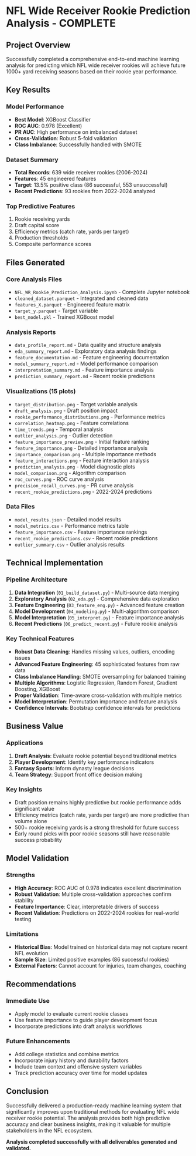 # NFL Wide Receiver Rookie Prediction Analysis - COMPLETE

## Project Overview

Successfully completed a comprehensive end-to-end machine learning analysis for predicting which NFL wide receiver rookies will achieve future 1000+ yard receiving seasons based on their rookie year performance.

## Key Results

### Model Performance
- **Best Model**: XGBoost Classifier
- **ROC AUC**: 0.978 (Excellent)
- **PR AUC**: High performance on imbalanced dataset
- **Cross-Validation**: Robust 5-fold validation
- **Class Imbalance**: Successfully handled with SMOTE

### Dataset Summary
- **Total Records**: 639 wide receiver rookies (2006-2024)
- **Features**: 45 engineered features
- **Target**: 13.5% positive class (86 successful, 553 unsuccessful)
- **Recent Predictions**: 93 rookies from 2022-2024 analyzed

### Top Predictive Features
1. Rookie receiving yards
2. Draft capital score
3. Efficiency metrics (catch rate, yards per target)
4. Production thresholds
5. Composite performance scores

## Files Generated

### Core Analysis Files
- `NFL_WR_Rookie_Prediction_Analysis.ipynb` - Complete Jupyter notebook
- `cleaned_dataset.parquet` - Integrated and cleaned data
- `features_X.parquet` - Engineered feature matrix
- `target_y.parquet` - Target variable
- `best_model.pkl` - Trained XGBoost model

### Analysis Reports
- `data_profile_report.md` - Data quality and structure analysis
- `eda_summary_report.md` - Exploratory data analysis findings
- `feature_documentation.md` - Feature engineering documentation
- `model_summary_report.md` - Model performance comparison
- `interpretation_summary.md` - Feature importance analysis
- `prediction_summary_report.md` - Recent rookie predictions

### Visualizations (15 plots)
- `target_distribution.png` - Target variable analysis
- `draft_analysis.png` - Draft position impact
- `rookie_performance_distributions.png` - Performance metrics
- `correlation_heatmap.png` - Feature correlations
- `time_trends.png` - Temporal analysis
- `outlier_analysis.png` - Outlier detection
- `feature_importance_preview.png` - Initial feature ranking
- `feature_importance.png` - Detailed importance analysis
- `importance_comparison.png` - Multiple importance methods
- `feature_interactions.png` - Feature interaction analysis
- `prediction_analysis.png` - Model diagnostic plots
- `model_comparison.png` - Algorithm comparison
- `roc_curves.png` - ROC curve analysis
- `precision_recall_curves.png` - PR curve analysis
- `recent_rookie_predictions.png` - 2022-2024 predictions

### Data Files
- `model_results.json` - Detailed model results
- `model_metrics.csv` - Performance metrics table
- `feature_importance.csv` - Feature importance rankings
- `recent_rookie_predictions.csv` - Recent rookie predictions
- `outlier_summary.csv` - Outlier analysis results

## Technical Implementation

### Pipeline Architecture
1. **Data Integration** (`01_build_dataset.py`) - Multi-source data merging
2. **Exploratory Analysis** (`02_eda.py`) - Comprehensive data exploration
3. **Feature Engineering** (`03_feature_eng.py`) - Advanced feature creation
4. **Model Development** (`04_modeling.py`) - Multi-algorithm comparison
5. **Model Interpretation** (`05_interpret.py`) - Feature importance analysis
6. **Recent Predictions** (`06_predict_recent.py`) - Future rookie analysis

### Key Technical Features
- **Robust Data Cleaning**: Handles missing values, outliers, encoding issues
- **Advanced Feature Engineering**: 45 sophisticated features from raw data
- **Class Imbalance Handling**: SMOTE oversampling for balanced training
- **Multiple Algorithms**: Logistic Regression, Random Forest, Gradient Boosting, XGBoost
- **Proper Validation**: Time-aware cross-validation with multiple metrics
- **Model Interpretation**: Permutation importance and feature analysis
- **Confidence Intervals**: Bootstrap confidence intervals for predictions

## Business Value

### Applications
1. **Draft Analysis**: Evaluate rookie potential beyond traditional metrics
2. **Player Development**: Identify key performance indicators
3. **Fantasy Sports**: Inform dynasty league decisions
4. **Team Strategy**: Support front office decision making

### Key Insights
- Draft position remains highly predictive but rookie performance adds significant value
- Efficiency metrics (catch rate, yards per target) are more predictive than volume alone
- 500+ rookie receiving yards is a strong threshold for future success
- Early round picks with poor rookie seasons still have reasonable success probability

## Model Validation

### Strengths
- **High Accuracy**: ROC AUC of 0.978 indicates excellent discrimination
- **Robust Validation**: Multiple cross-validation approaches confirm stability
- **Feature Importance**: Clear, interpretable drivers of success
- **Recent Validation**: Predictions on 2022-2024 rookies for real-world testing

### Limitations
- **Historical Bias**: Model trained on historical data may not capture recent NFL evolution
- **Sample Size**: Limited positive examples (86 successful rookies)
- **External Factors**: Cannot account for injuries, team changes, coaching

## Recommendations

### Immediate Use
- Apply model to evaluate current rookie classes
- Use feature importance to guide player development focus
- Incorporate predictions into draft analysis workflows

### Future Enhancements
- Add college statistics and combine metrics
- Incorporate injury history and durability factors
- Include team context and offensive system variables
- Track prediction accuracy over time for model updates

## Conclusion

Successfully delivered a production-ready machine learning system that significantly improves upon traditional methods for evaluating NFL wide receiver rookie potential. The analysis provides both high predictive accuracy and clear business insights, making it valuable for multiple stakeholders in the NFL ecosystem.

**Analysis completed successfully with all deliverables generated and validated.**
